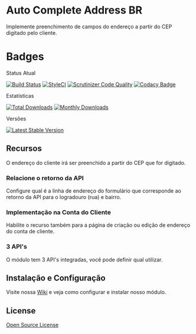 # Auto Complete Address BR

Implemente preenchimento de campos do endereço a partir do CEP digitado pelo cliente.

# Badges

Status Atual

[![Build Status](https://app.travis-ci.com/elisei/auto-complete-address-br.svg?branch=Magento%402.4)](https://app.travis-ci.com/elisei/auto-complete-address-br)
[![StyleCI](https://github.styleci.io/repos/432324539/shield?branch=Magento@2.4)](https://github.styleci.io/repos/432324539?branch=Magento@2.4)
[![Scrutinizer Code Quality](https://scrutinizer-ci.com/g/elisei/auto-complete-address-br/badges/quality-score.png?b=Magento%402.4)](https://scrutinizer-ci.com/g/elisei/auto-complete-address-br/)
[![Codacy Badge](https://app.codacy.com/project/badge/Grade/939d6dc3ac134fb384b67075bda95022)](https://www.codacy.com/gh/elisei/auto-complete-address-br/dashboard?utm_source=github.com&amp;utm_medium=referral&amp;utm_content=elisei/auto-complete-address-br&amp;utm_campaign=Badge_Grade)


Estatísticas

[![Total Downloads](https://poser.pugx.org/o2ti/auto-complete-address-br/downloads)](https://packagist.org/packages/o2ti/auto-complete-address-br)
[![Monthly Downloads](https://poser.pugx.org/o2ti/auto-complete-address-br/d/monthly)](https://packagist.org/packages/o2ti/auto-complete-address-br)

Versões

[![Latest Stable Version](https://poser.pugx.org/o2ti/auto-complete-address-br/v/stable)](https://packagist.org/packages/o2ti/auto-complete-address-br)

## Recursos

O endereço do cliente irá ser preenchido a partir do CEP que for digitado.

### Relacione o retorno da API

Configure qual é a linha de endereço do formulário que corresponde ao retorno da API para o logradouro (rua) e bairro.

### Implementação na Conta do Cliente

Habilite o recurso também para a página de criação ou edição de endereço do conta de cliente.

### 3 API's

O módulo tem 3 API's integradas, você pode definir qual utilizar.

## Instalação e Configuração

Visite nossa [Wiki](https://github.com/elisei/auto-complete-address-br/wiki) e veja como configurar e instalar nosso módulo.

## License

[Open Source License](LICENSE.txt)
